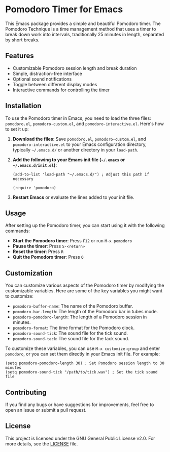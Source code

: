 # Pomodoro Timer for Emacs

This Emacs package provides a simple and beautiful Pomodoro timer. The Pomodoro Technique is a time management method that uses a timer to break down work into intervals, traditionally 25 minutes in length, separated by short breaks.

## Features

- Customizable Pomodoro session length and break duration
- Simple, distraction-free interface
- Optional sound notifications
- Toggle between different display modes
- Interactive commands for controlling the timer

## Installation

To use the Pomodoro timer in Emacs, you need to load the three files: `pomodoro.el`, `pomodoro-custom.el`, and `pomodoro-interactive.el`. Here's how to set it up:

1. **Download the files**: Save `pomodoro.el`, `pomodoro-custom.el`, and `pomodoro-interactive.el` to your Emacs configuration directory, typically `~/.emacs.d/` or another directory in your `load-path`.

2. **Add the following to your Emacs init file (`~/.emacs` or `~/.emacs.d/init.el`):**

   ```elisp
   (add-to-list 'load-path "~/.emacs.d/") ; Adjust this path if necessary

   (require 'pomodoro)
   ```

3. **Restart Emacs** or evaluate the lines added to your init file.

## Usage

After setting up the Pomodoro timer, you can start using it with the following commands:

- **Start the Pomodoro timer**: Press `F12` or run `M-x pomodoro`
- **Pause the timer**: Press `S-<return>`
- **Reset the timer**: Press `R`
- **Quit the Pomodoro timer**: Press `Q`

## Customization

You can customize various aspects of the Pomodoro timer by modifying the customizable variables. Here are some of the key variables you might want to customize:

- `pomodoro-buffer-name`: The name of the Pomodoro buffer.
- `pomodoro-bar-length`: The length of the Pomodoro bar in tubes mode.
- `pomodoro-pomodoro-length`: The length of a Pomodoro session in minutes.
- `pomodoro-format`: The time format for the Pomodoro clock.
- `pomodoro-sound-tick`: The sound file for the tick sound.
- `pomodoro-sound-tack`: The sound file for the tack sound.

To customize these variables, you can use `M-x customize-group` and enter `pomodoro`, or you can set them directly in your Emacs init file. For example:

```elisp
(setq pomodoro-pomodoro-length 30) ; Set Pomodoro session length to 30 minutes
(setq pomodoro-sound-tick "/path/to/tick.wav") ; Set the tick sound file
```

## Contributing

If you find any bugs or have suggestions for improvements, feel free to open an issue or submit a pull request.

## License

This project is licensed under the GNU General Public License v2.0. For more details, see the [LICENSE](LICENSE) file.
